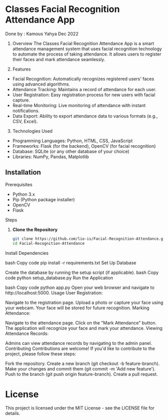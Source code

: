 # Classes Facial Recognition Attendance App

Done by : Kamous Yahya
          Dec 2022
1. Overview
The Classes Facial Recognition Attendance App is a smart attendance management system that uses facial recognition technology to automate the process of taking attendance. It allows users to register their faces and mark attendance seamlessly.

2. Features
- Facial Recognition: Automatically recognizes registered users' faces using advanced algorithms.
- Attendance Tracking: Maintains a record of attendance for each user.
- User Registration: Easy registration process for new users with facial capture.
- Real-time Monitoring: Live monitoring of attendance with instant notifications.
- Data Export: Ability to export attendance data to various formats (e.g., CSV, Excel).

3. Technologies Used
- Programming Languages: Python, HTML, CSS, JavaScript
- Frameworks: Flask (for the backend), OpenCV (for facial recognition)
- Database: SQLite (or any other database of your choice)
- Libraries: NumPy, Pandas, Matplotlib

## Installation

Prerequisites
- Python 3.x
- Pip (Python package installer)
- OpenCV
- Flask

Steps
1. **Clone the Repository**
   ```bash
   git clone https://github.com/lio-is/Facial-Recognition-Attendance.git
   cd Facial-Recognition-Attendance
Install Dependencies

bash
Copy code
pip install -r requirements.txt
Set Up Database

Create the database by running the setup script (if applicable).
bash
Copy code
python setup_database.py
Run the Application

bash
Copy code
python app.py
Open your web browser and navigate to http://localhost:5000.
Usage
User Registration:

Navigate to the registration page.
Upload a photo or capture your face using your webcam.
Your face will be stored for future recognition.
Marking Attendance:

Navigate to the attendance page.
Click on the "Mark Attendance" button.
The application will recognize your face and mark your attendance.
Viewing Attendance Records:

Admins can view attendance records by navigating to the admin panel.
Contributing
Contributions are welcome! If you'd like to contribute to the project, please follow these steps:

Fork the repository.
Create a new branch (git checkout -b feature-branch).
Make your changes and commit them (git commit -m 'Add new feature').
Push to the branch (git push origin feature-branch).
Create a pull request.

 

 


# License
This project is licensed under the MIT License - see the LICENSE file for details.

